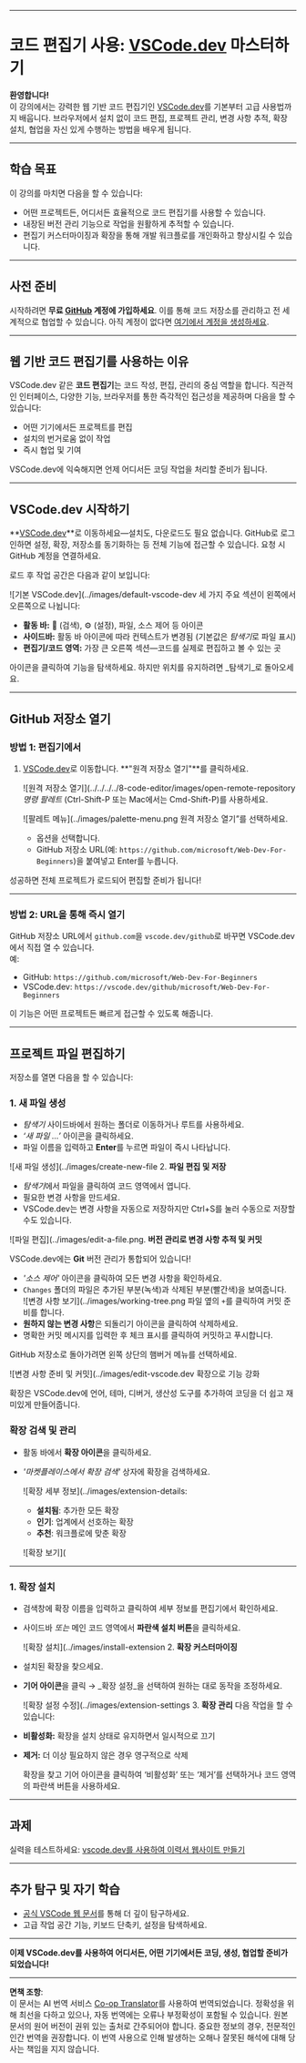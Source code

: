 <!--
CO_OP_TRANSLATOR_METADATA:
{
  "original_hash": "f8d4b0284f3fc1de7eb65073d8338cca",
  "translation_date": "2025-10-03T09:06:20+00:00",
  "source_file": "8-code-editor/1-using-a-code-editor/README.md",
  "language_code": "ko"
}
-->
***

# 코드 편집기 사용: [VSCode.dev](https://vscode.dev) 마스터하기

**환영합니다!**  
이 강의에서는 강력한 웹 기반 코드 편집기인 [VSCode.dev](https://vscode.dev)를 기본부터 고급 사용법까지 배웁니다. 브라우저에서 설치 없이 코드 편집, 프로젝트 관리, 변경 사항 추적, 확장 설치, 협업을 자신 있게 수행하는 방법을 배우게 됩니다.

***

## 학습 목표

이 강의를 마치면 다음을 할 수 있습니다:

- 어떤 프로젝트든, 어디서든 효율적으로 코드 편집기를 사용할 수 있습니다.
- 내장된 버전 관리 기능으로 작업을 원활하게 추적할 수 있습니다.
- 편집기 커스터마이징과 확장을 통해 개발 워크플로를 개인화하고 향상시킬 수 있습니다.

***

## 사전 준비

시작하려면 **무료 [GitHub](https://github.com) 계정에 가입하세요**. 이를 통해 코드 저장소를 관리하고 전 세계적으로 협업할 수 있습니다. 아직 계정이 없다면 [여기에서 계정을 생성하세요](https://github.com/).

***

## 웹 기반 코드 편집기를 사용하는 이유

VSCode.dev 같은 **코드 편집기**는 코드 작성, 편집, 관리의 중심 역할을 합니다. 직관적인 인터페이스, 다양한 기능, 브라우저를 통한 즉각적인 접근성을 제공하며 다음을 할 수 있습니다:

- 어떤 기기에서든 프로젝트를 편집
- 설치의 번거로움 없이 작업
- 즉시 협업 및 기여

VSCode.dev에 익숙해지면 언제 어디서든 코딩 작업을 처리할 준비가 됩니다.

***

## VSCode.dev 시작하기

**[VSCode.dev](https://vscode.dev)**로 이동하세요—설치도, 다운로드도 필요 없습니다. GitHub로 로그인하면 설정, 확장, 저장소를 동기화하는 등 전체 기능에 접근할 수 있습니다. 요청 시 GitHub 계정을 연결하세요.

로드 후 작업 공간은 다음과 같이 보입니다:

![기본 VSCode.dev](../images/default-vscode-dev 세 가지 주요 섹션이 왼쪽에서 오른쪽으로 나뉩니다:
- **활동 바:** 🔎 (검색), ⚙️ (설정), 파일, 소스 제어 등 아이콘
- **사이드바:** 활동 바 아이콘에 따라 컨텍스트가 변경됨 (기본값은 *탐색기*로 파일 표시)
- **편집기/코드 영역:** 가장 큰 오른쪽 섹션—코드를 실제로 편집하고 볼 수 있는 곳

아이콘을 클릭하여 기능을 탐색하세요. 하지만 위치를 유지하려면 _탐색기_로 돌아오세요.

***

## GitHub 저장소 열기

### 방법 1: 편집기에서

1. [VSCode.dev](https://vscode.dev)로 이동합니다. **"원격 저장소 열기"**를 클릭하세요.

   ![원격 저장소 열기](../../../../8-code-editor/images/open-remote-repository _명령 팔레트_ (Ctrl-Shift-P 또는 Mac에서는 Cmd-Shift-P)를 사용하세요.

   ![팔레트 메뉴](../images/palette-menu.png 원격 저장소 열기”를 선택하세요.
   - 옵션을 선택합니다.
   - GitHub 저장소 URL(예: `https://github.com/microsoft/Web-Dev-For-Beginners`)을 붙여넣고 Enter를 누릅니다.

성공하면 전체 프로젝트가 로드되어 편집할 준비가 됩니다!

***

### 방법 2: URL을 통해 즉시 열기

GitHub 저장소 URL에서 `github.com`을 `vscode.dev/github`로 바꾸면 VSCode.dev에서 직접 열 수 있습니다.  
예:

- GitHub: `https://github.com/microsoft/Web-Dev-For-Beginners`
- VSCode.dev: `https://vscode.dev/github/microsoft/Web-Dev-For-Beginners`

이 기능은 어떤 프로젝트든 빠르게 접근할 수 있도록 해줍니다.

***

## 프로젝트 파일 편집하기

저장소를 열면 다음을 할 수 있습니다:

### 1. **새 파일 생성**
- *탐색기* 사이드바에서 원하는 폴더로 이동하거나 루트를 사용하세요.
- _‘새 파일 ...’_ 아이콘을 클릭하세요.
- 파일 이름을 입력하고 **Enter**를 누르면 파일이 즉시 나타납니다.

![새 파일 생성](../images/create-new-file 2. **파일 편집 및 저장**

- *탐색기*에서 파일을 클릭하여 코드 영역에서 엽니다.
- 필요한 변경 사항을 만드세요.
- VSCode.dev는 변경 사항을 자동으로 저장하지만 Ctrl+S를 눌러 수동으로 저장할 수도 있습니다.

![파일 편집](../images/edit-a-file.png. **버전 관리로 변경 사항 추적 및 커밋**

VSCode.dev에는 **Git** 버전 관리가 통합되어 있습니다!

- _'소스 제어'_ 아이콘을 클릭하여 모든 변경 사항을 확인하세요.
- `Changes` 폴더의 파일은 추가된 부분(녹색)과 삭제된 부분(빨간색)을 보여줍니다.  
  ![변경 사항 보기](../images/working-tree.png 파일 옆의 `+`를 클릭하여 커밋 준비를 합니다.
- **원하지 않는 변경 사항**은 되돌리기 아이콘을 클릭하여 삭제하세요.
- 명확한 커밋 메시지를 입력한 후 체크 표시를 클릭하여 커밋하고 푸시합니다.

GitHub 저장소로 돌아가려면 왼쪽 상단의 햄버거 메뉴를 선택하세요.

![변경 사항 준비 및 커밋](../images/edit-vscode.dev 확장으로 기능 강화

확장은 VSCode.dev에 언어, 테마, 디버거, 생산성 도구를 추가하여 코딩을 더 쉽고 재미있게 만들어줍니다.

### 확장 검색 및 관리

- 활동 바에서 **확장 아이콘**을 클릭하세요.
- _'마켓플레이스에서 확장 검색'_ 상자에 확장을 검색하세요.

  ![확장 세부 정보](../images/extension-details:
  - **설치됨**: 추가한 모든 확장
  - **인기**: 업계에서 선호하는 확장
  - **추천**: 워크플로에 맞춘 확장

  ![확장 보기](

  

***

### 1. **확장 설치**

- 검색창에 확장 이름을 입력하고 클릭하여 세부 정보를 편집기에서 확인하세요.
- 사이드바 _또는_ 메인 코드 영역에서 **파란색 설치 버튼**을 클릭하세요.

  ![확장 설치](../images/install-extension 2. **확장 커스터마이징**

- 설치된 확장을 찾으세요.
- **기어 아이콘**을 클릭 → _확장 설정_을 선택하여 원하는 대로 동작을 조정하세요.

  ![확장 설정 수정](../images/extension-settings 3. **확장 관리**
다음 작업을 할 수 있습니다:

- **비활성화:** 확장을 설치 상태로 유지하면서 일시적으로 끄기
- **제거:** 더 이상 필요하지 않은 경우 영구적으로 삭제

  확장을 찾고 기어 아이콘을 클릭하여 ‘비활성화’ 또는 ‘제거’를 선택하거나 코드 영역의 파란색 버튼을 사용하세요.

***

## 과제

실력을 테스트하세요: [vscode.dev를 사용하여 이력서 웹사이트 만들기](https://github.com/microsoft/Web-Dev-For-Beginners/blob/main/8-code-editor/1-using-a-code-editor/assignment.md)

***

## 추가 탐구 및 자기 학습

- [공식 VSCode 웹 문서](https://code.visualstudio.com/docs/editor/vscode-web?WT.mc_id=academic-0000-alfredodeza)를 통해 더 깊이 탐구하세요.
- 고급 작업 공간 기능, 키보드 단축키, 설정을 탐색하세요.

***

**이제 VSCode.dev를 사용하여 어디서든, 어떤 기기에서든 코딩, 생성, 협업할 준비가 되었습니다!**

---

**면책 조항**:  
이 문서는 AI 번역 서비스 [Co-op Translator](https://github.com/Azure/co-op-translator)를 사용하여 번역되었습니다. 정확성을 위해 최선을 다하고 있으나, 자동 번역에는 오류나 부정확성이 포함될 수 있습니다. 원본 문서의 원어 버전이 권위 있는 출처로 간주되어야 합니다. 중요한 정보의 경우, 전문적인 인간 번역을 권장합니다. 이 번역 사용으로 인해 발생하는 오해나 잘못된 해석에 대해 당사는 책임을 지지 않습니다.